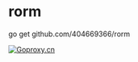 # rorm 
go get github.com/404669366/rorm  
  
[![Goproxy.cn](https://goproxy.cn/stats/github.com/404669366/rorm/badges/download-count.svg)](https://goproxy.cn)
